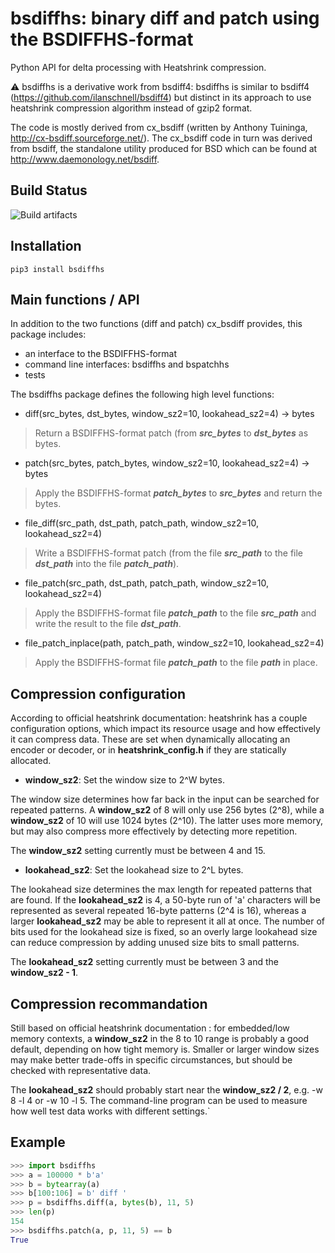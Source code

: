 # bsdiffhs: binary diff and patch using the BSDIFFHS-format

Python API for delta processing with Heatshrink compression.

:warning: bsdiffhs is a derivative work from bsdiff4:
bsdiffhs is similar to bsdiff4 (https://github.com/ilanschnell/bsdiff4)
but distinct in its approach to use heatshrink compression algorithm instead of gzip2 format.

The code is mostly derived from cx_bsdiff (written by Anthony Tuininga,
http://cx-bsdiff.sourceforge.net/).  The cx_bsdiff code in turn was derived
from bsdiff, the standalone utility produced for BSD which can be found
at http://www.daemonology.net/bsdiff.

## Build Status

![Build artifacts](https://github.com/kickmaker/bsdiffhs/actions/workflows/build_wheels.yml/badge.svg?branch=main)

## Installation

```
pip3 install bsdiffhs
```

## Main functions / API

In addition to the two functions (diff and patch) cx_bsdiff provides, this
package includes:

* an interface to the BSDIFFHS-format
* command line interfaces: bsdiffhs and bspatchhs
* tests

The bsdiffhs package defines the following high level functions:

* diff(src_bytes, dst_bytes, window_sz2=10, lookahead_sz2=4) -> bytes
> Return a BSDIFFHS-format patch (from ***src_bytes*** to ***dst_bytes*** as bytes.

* patch(src_bytes, patch_bytes, window_sz2=10, lookahead_sz2=4) -> bytes
> Apply the BSDIFFHS-format ***patch_bytes*** to ***src_bytes*** and return the bytes.

* file_diff(src_path, dst_path, patch_path, window_sz2=10, lookahead_sz2=4)
> Write a BSDIFFHS-format patch (from the file ***src_path*** to the file ***dst_path*** into the file ***patch_path***).

* file_patch(src_path, dst_path, patch_path, window_sz2=10, lookahead_sz2=4)
> Apply the BSDIFFHS-format file ***patch_path*** to the file ***src_path*** and write the result to the file ***dst_path***.

* file_patch_inplace(path, patch_path, window_sz2=10, lookahead_sz2=4)
> Apply the BSDIFFHS-format file ***patch_path*** to the file ***path*** in place.

## Compression configuration

According to official heatshrink documentation: heatshrink has a couple configuration options, which impact its resource
usage and how effectively it can compress data. These are set when
dynamically allocating an encoder or decoder, or in **heatshrink_config.h**
if they are statically allocated.

* **window_sz2**: Set the window size to 2^W bytes.

The window size determines how far back in the input can be searched for
repeated patterns. A **window_sz2** of 8 will only use 256 bytes (2^8),
while a **window_sz2** of 10 will use 1024 bytes (2^10). The latter uses
more memory, but may also compress more effectively by detecting more
repetition.

The **window_sz2** setting currently must be between 4 and 15.

* **lookahead_sz2**: Set the lookahead size to 2^L bytes.

The lookahead size determines the max length for repeated patterns that
are found. If the **lookahead_sz2** is 4, a 50-byte run of 'a' characters
will be represented as several repeated 16-byte patterns (2^4 is 16),
whereas a larger **lookahead_sz2** may be able to represent it all at
once. The number of bits used for the lookahead size is fixed, so an
overly large lookahead size can reduce compression by adding unused
size bits to small patterns.

The **lookahead_sz2** setting currently must be between 3 and the
**window_sz2 - 1**.

## Compression recommandation

Still based on official heatshrink documentation : for embedded/low memory contexts, a **window_sz2** in the 8 to 10 range is
probably a good default, depending on how tight memory is. Smaller or
larger window sizes may make better trade-offs in specific
circumstances, but should be checked with representative data.

The **lookahead_sz2** should probably start near the **window_sz2 / 2**, e.g.
-w 8 -l 4 or -w 10 -l 5. The command-line program can be used to measure
how well test data works with different settings.`

## Example

```python
>>> import bsdiffhs
>>> a = 100000 * b'a'
>>> b = bytearray(a)
>>> b[100:106] = b' diff '
>>> p = bsdiffhs.diff(a, bytes(b), 11, 5)
>>> len(p)
154
>>> bsdiffhs.patch(a, p, 11, 5) == b
True
```
